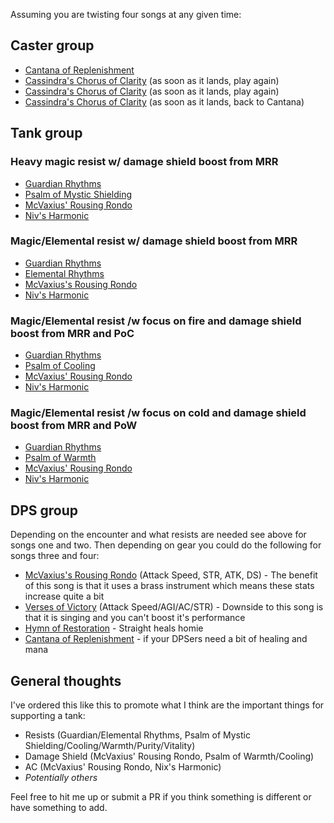 Assuming you are twisting four songs at any given time:

## Caster group 
- [Cantana of Replenishment](https://wiki.project1999.com/Cantata_of_Replenishment)
- [Cassindra's Chorus of Clarity](https://wiki.project1999.com/Cassindra's_Chorus_of_Clarity) (as soon as it lands, play again)
- [Cassindra's Chorus of Clarity](https://wiki.project1999.com/Cassindra's_Chorus_of_Clarity) (as soon as it lands, play again)
- [Cassindra's Chorus of Clarity](https://wiki.project1999.com/Cassindra's_Chorus_of_Clarity) (as soon as it lands, back to Cantana)

## Tank group 

### Heavy magic resist w/ damage shield boost from MRR
- [Guardian Rhythms](https://wiki.project1999.com/Guardian_Rhythms)
- [Psalm of Mystic Shielding](https://wiki.project1999.com/Psalm_of_Mystic_Shielding)
- [McVaxius' Rousing Rondo](https://wiki.project1999.com/McVaxius'_Rousing_Rondo)
- [Niv's Harmonic](https://wiki.project1999.com/Niv's_Harmonic)

### Magic/Elemental resist w/ damage shield boost from MRR
- [Guardian Rhythms](https://wiki.project1999.com/Guardian_Rhythms)
- [Elemental Rhythms](https://wiki.project1999.com/Elemental_Rhythms)
- [McVaxius's Rousing Rondo](https://wiki.project1999.com/McVaxius'_Rousing_Rondo)
- [Niv's Harmonic](https://wiki.project1999.com/Niv's_Harmonic)

### Magic/Elemental resist /w focus on fire and damage shield boost from MRR and PoC
- [Guardian Rhythms](https://wiki.project1999.com/Guardian_Rhythms)
- [Psalm of Cooling](https://wiki.project1999.com/Psalm_of_Cooling)
- [McVaxius' Rousing Rondo](https://wiki.project1999.com/McVaxius'_Rousing_Rondo)
- [Niv's Harmonic](https://wiki.project1999.com/Niv's_Harmonic)

### Magic/Elemental resist /w focus on cold and damage shield boost from MRR and PoW
- [Guardian Rhythms](https://wiki.project1999.com/Guardian_Rhythms)
- [Psalm of Warmth](https://wiki.project1999.com/Psalm_of_Warmth)
- [McVaxius' Rousing Rondo](https://wiki.project1999.com/McVaxius'_Rousing_Rondo)
- [Niv's Harmonic](https://wiki.project1999.com/Niv's_Harmonic)

## DPS group

Depending on the encounter and what resists are needed see above for songs one and two. Then depending on gear you could do the following for songs three and four:

- [McVaxius's Rousing Rondo](https://wiki.project1999.com/McVaxius'_Rousing_Rondo) (Attack Speed, STR, ATK, DS) - The benefit of this song is that it uses a brass instrument which means these stats increase quite a bit
- [Verses of Victory](https://wiki.project1999.com/Verses_of_Victory) (Attack Speed/AGI/AC/STR) - Downside to this song is that it is singing and you can't boost it's performance
- [Hymn of Restoration](https://wiki.project1999.com/Hymn_of_Restoration) - Straight heals homie
- [Cantana of Replenishment](https://wiki.project1999.com/Cantata_of_Replenishment)  - if your DPSers need a bit of healing and mana

## General thoughts

I've ordered this like this to promote what I think are the important things for supporting a tank:

- Resists (Guardian/Elemental Rhythms, Psalm of Mystic Shielding/Cooling/Warmth/Purity/Vitality)
- Damage Shield (McVaxius' Rousing Rondo, Psalm of Warmth/Cooling)
- AC (McVaxius' Rousing Rondo, Nix's Harmonic)
- *Potentially others*

Feel free to hit me up or submit a PR if you think something is different or have something to add.
